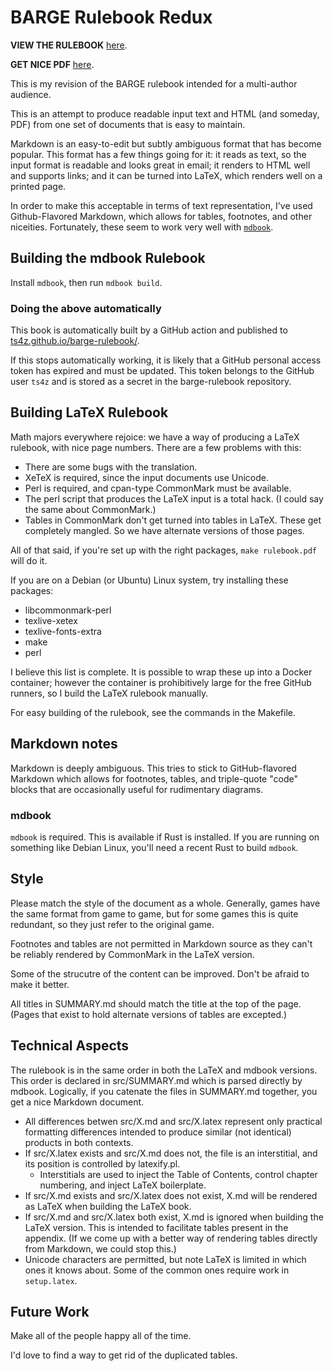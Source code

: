 BARGE Rulebook Redux
====================

**VIEW THE RULEBOOK** [here](https://ts4z.github.io/barge-rulebook/).

**GET NICE PDF** [here](https://ts4z.github.io/barge-rulebook/rulebook.pdf).

This is my revision of the BARGE rulebook intended for a multi-author audience.

This is an attempt to produce readable input text and HTML (and someday, PDF)
from one set of documents that is easy to maintain.

Markdown is an easy-to-edit but subtly ambiguous format that has become
popular.  This format has a few things going for it: it reads as text, so the
input format is readable and looks great in email; it renders to HTML well and
supports links; and it can be turned into LaTeX, which renders well on a
printed page.

In order to make this acceptable in terms of text representation, I've used
Github-Flavored Markdown, which allows for tables, footnotes, and other
niceities.  Fortunately, these seem to work very well with
[`mdbook`](https://rust-lang.github.io/mdBook/).

Building the mdbook Rulebook
----------------------------

Install `mdbook`, then run `mdbook build`.

### Doing the above automatically

This book is automatically built by a GitHub action and published to
[ts4z.github.io/barge-rulebook/](https://ts4z.github.io/barge-rulebook/).

If this stops automatically working, it is likely that a GitHub personal access
token has expired and must be updated.  This token belongs to the GitHub user
`ts4z` and is stored as a secret in the barge-rulebook repository.

Building LaTeX Rulebook
-----------------------

Math majors everywhere rejoice: we have a way of producing a LaTeX rulebook,
with nice page numbers.  There are a few problems with this:

- There are some bugs with the translation.
- XeTeX is required, since the input documents use Unicode.
- Perl is required, and cpan-type CommonMark must be available.
- The perl script that produces the LaTeX input is a total hack.  (I could say
  the same about CommonMark.)
- Tables in CommonMark don't get turned into tables in LaTeX.
  These get completely mangled.  So we have alternate versions of those pages.

All of that said, if you're set up with the right packages, `make rulebook.pdf`
will do it.

If you are on a Debian (or Ubuntu) Linux system, try installing these packages:

- libcommonmark-perl
- texlive-xetex
- texlive-fonts-extra
- make
- perl

I believe this list is complete.  It is possible to wrap these up into a Docker
container; however the container is prohibitively large for the free GitHub
runners, so I build the LaTeX rulebook manually.

For easy building of the rulebook, see the commands in the Makefile.

Markdown notes
--------------

Markdown is deeply ambiguous.  This tries to stick to GitHub-flavored Markdown
which allows for footnotes, tables, and triple-quote "code" blocks that are 
occasionally useful for rudimentary diagrams.

### mdbook

`mdbook` is required.  This is available if Rust is installed.  If you are
running on something like Debian Linux, you'll need a recent Rust to build
`mdbook`.

Style
-----

Please match the style of the document as a whole.  Generally, games have the
same format from game to game, but for some games this is quite redundant,
so they just refer to the original game.

Footnotes and tables are not permitted in Markdown source as they can't be
reliably rendered by CommonMark in the LaTeX version.

Some of the strucutre of the content can be improved.  Don't be afraid to make
it better.

All titles in SUMMARY.md should match the title at the top of the page.
(Pages that exist to hold alternate versions of tables are excepted.)

Technical Aspects
-----------------

The rulebook is in the same order in both the LaTeX and mdbook versions.  This
order is declared in src/SUMMARY.md which is parsed directly by mdbook.
Logically, if you catenate the files in SUMMARY.md together, you get a nice
Markdown document.

- All differences betwen src/X.md and src/X.latex represent only practical
  formatting differences intended to produce similar (not identical) products
  in both contexts.
- If src/X.latex exists and src/X.md does not, the file is an interstitial, and
  its position is controlled by latexify.pl.
  - Interstitials are used to inject the Table of Contents, control chapter
    numbering, and inject LaTeX boilerplate.
- If src/X.md exists and src/X.latex does not exist, X.md will be rendered as
  LaTeX when building the LaTeX book.
- If src/X.md and src/X.latex both exist, X.md is ignored when building the
  LaTeX version.  This is intended to facilitate tables present in the
  appendix.  (If we come up with a better way of rendering tables directly from
  Markdown, we could stop this.)
- Unicode characters are permitted, but note LaTeX is limited in which ones it
  knows about.  Some of the common ones require work in `setup.latex`.

Future Work
-----------

Make all of the people happy all of the time.

I'd love to find a way to get rid of the duplicated tables.
